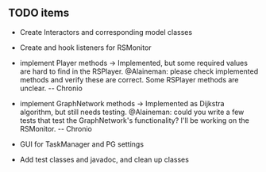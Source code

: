 ## TODO items ##

- Create Interactors and corresponding model classes

- Create and hook listeners for RSMonitor

- implement Player methods
    -> Implemented, but some required values are hard to find in the RSPlayer.
       @Alaineman: please check implemented methods and verify these are 
                   correct. Some RSPlayer methods are unclear. -- Chronio

- implement GraphNetwork methods
    -> Implemented as Dijkstra algorithm, but still needs testing.
       @Alaineman: could you write a few tests that test the GraphNetwork's 
                   functionality? I'll be working on the RSMonitor. -- Chronio

- GUI for TaskManager and PG settings

- Add test classes and javadoc, and clean up classes
